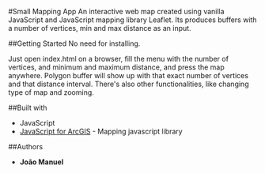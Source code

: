 #Small Mapping App
An interactive web map created using vanilla JavaScript and JavaScript
mapping library Leaflet.
Its produces buffers with a number of vertices, min and max distance as
an input.

##Getting Started
No need for installing.

Just open index.html on a browser, fill the menu with the number of vertices, and minimum and maximum distance, and press the map anywhere. Polygon buffer will show up with that exact number of vertices and that distance interval. There's also other functionalities, like changing type of map and zooming.

##Built with
* JavaScript
* [JavaScript for ArcGIS](https://developers.arcgis.com/javascript/3/) - Mapping javascript library

##Authors
* **João Manuel**
